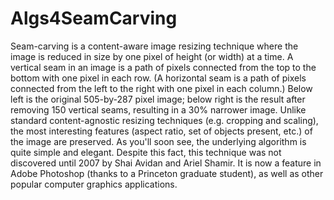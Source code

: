 Algs4SeamCarving
================

Seam-carving is a content-aware image resizing technique where the image is reduced in size by one pixel of height (or width) at a time. A vertical seam in an image is a path of pixels connected from the top to the bottom with one pixel in each row. (A horizontal seam is a path of pixels connected from the left to the right with one pixel in each column.) Below left is the original 505-by-287 pixel image; below right is the result after removing 150 vertical seams, resulting in a 30% narrower image. Unlike standard content-agnostic resizing techniques (e.g. cropping and scaling), the most interesting features (aspect ratio, set of objects present, etc.) of the image are preserved.  As you'll soon see, the underlying algorithm is quite simple and elegant. Despite this fact, this technique was not discovered until 2007 by Shai Avidan and Ariel Shamir. It is now a feature in Adobe Photoshop (thanks to a Princeton graduate student), as well as other popular computer graphics applications.
